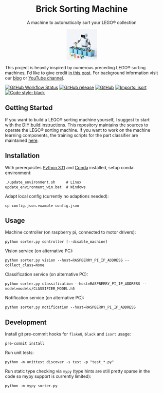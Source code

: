 <div align="center">

# Brick Sorting Machine

A machine to automatically sort your LEGO® collection

<img src="doc/Logo.jpeg" width="100" />

</div>

This project is heavily inspired by numerous preceding LEGO® sorting machines, I'd like to give credit [in this post](https://medium.com/@bricksortingmachine/lego-sorting-machine-overview-d390645759f9). For background information visit our [blog](https://medium.com/@bricksortingmachine)
or [YouTube channel](https://www.youtube.com/@BrickSortingMachine).

[![GitHub Workflow Status](https://img.shields.io/github/actions/workflow/status/BrickSortingMachine/BrickSortingMachine-sorter/.github/workflows/UnitTest.yml?branch=main&logo=github)](https://github.com/BrickSortingMachine/BrickSortingMachine-sorter/actions)
[![GitHub release](https://img.shields.io/github/v/release/BrickSortingMachine/BrickSortingMachine-sorter)](https://github.com/BrickSortingMachine/BrickSortingMachine-sorter/releases)
[![GitHub](https://img.shields.io/badge/license-GPLv3-blue)](https://github.com/BrickSortingMachine/BrickSortingMachine-sorter/blob/main/LICENSE)
[![Imports: isort](https://img.shields.io/badge/%20imports-isort-%231674b1)](https://pycqa.github.io/isort/)
[![Code style: black](https://img.shields.io/badge/code%20style-black-black)](https://github.com/psf/black)

## Getting Started

If you want to build a LEGO® sorting machine yourself, I suggest to start with the [DIY build instructions](https://github.com/BrickSortingMachine). This repository maintains the sources to operate the LEGO® sorting machine. If you want to work on the machine learning components, the training scripts for the part classifier are maintained [here](https://github.com/BrickSortingMachine/BrickSortingMachine-training).

## Installation
With prerequisites [Python 3.11](https://www.python.org) and [Conda](https://docs.conda.io/projects/miniconda) installed, setup conda environment:
```
./update_environment.sh     # Linux
update_environment_win.bat  # Windows
```
Adapt local config (currently no adaptions needed):
```
cp config.json.example config.json
```

## Usage
Machine controller (on raspberry pi, connected to motor drivers):
```
python sorter.py controller [--disable_machine]
```
Vision service (on alternative PC):
```
python sorter.py vision --host=RASPBERRY_PI_IP_ADDRESS --collect_class=None
```
Classification service (on alternative PC):
```
python sorter.py classification --host=RASPBERRY_PI_IP_ADDRESS --model=models/CLASSIFIER_MODEL.h5
```
Notification service (on alternative PC):
```
python sorter.py notification --host=RASPBERRY_PI_IP_ADDRESS
```


## Development
Install git pre-commit hooks for `flake8`, `black` and `isort` usage:
```
pre-commit install
```

Run unit tests:
```
python -m unittest discover -s test -p "test_*.py"
```

Run static type checking via `mypy` (type hints are still pretty sparse in the code so mypy support is currently limited):
```
python -m mypy sorter.py
```
